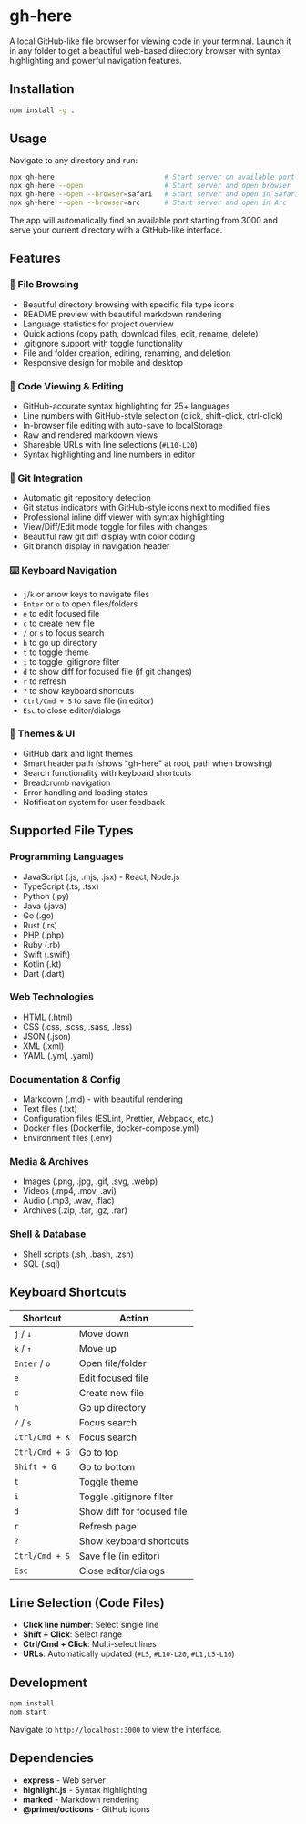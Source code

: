 # gh-here

A local GitHub-like file browser for viewing code in your terminal. Launch it in any folder to get a beautiful web-based directory browser with syntax highlighting and powerful navigation features.

<!-- Test change for commit interface -->

## Installation

```bash
npm install -g .
```

## Usage

Navigate to any directory and run:

```bash
npx gh-here                           # Start server on available port
npx gh-here --open                    # Start server and open browser
npx gh-here --open --browser=safari   # Start server and open in Safari
npx gh-here --open --browser=arc      # Start server and open in Arc
```

The app will automatically find an available port starting from 3000 and serve your current directory with a GitHub-like interface.

## Features

### 📁 File Browsing
- Beautiful directory browsing with specific file type icons
- README preview with beautiful markdown rendering
- Language statistics for project overview
- Quick actions (copy path, download files, edit, rename, delete)
- .gitignore support with toggle functionality
- File and folder creation, editing, renaming, and deletion
- Responsive design for mobile and desktop

### 🎨 Code Viewing & Editing
- GitHub-accurate syntax highlighting for 25+ languages
- Line numbers with GitHub-style selection (click, shift-click, ctrl-click)
- In-browser file editing with auto-save to localStorage
- Raw and rendered markdown views
- Shareable URLs with line selections (`#L10-L20`)
- Syntax highlighting and line numbers in editor

### 🔀 Git Integration
- Automatic git repository detection
- Git status indicators with GitHub-style icons next to modified files
- Professional inline diff viewer with syntax highlighting
- View/Diff/Edit mode toggle for files with changes
- Beautiful raw git diff display with color coding
- Git branch display in navigation header

### ⌨️ Keyboard Navigation
- `j`/`k` or arrow keys to navigate files
- `Enter` or `o` to open files/folders
- `e` to edit focused file
- `c` to create new file
- `/` or `s` to focus search
- `h` to go up directory
- `t` to toggle theme
- `i` to toggle .gitignore filter
- `d` to show diff for focused file (if git changes)
- `r` to refresh
- `?` to show keyboard shortcuts
- `Ctrl/Cmd + S` to save file (in editor)
- `Esc` to close editor/dialogs

### 🌙 Themes & UI
- GitHub dark and light themes
- Smart header path (shows "gh-here" at root, path when browsing)
- Search functionality with keyboard shortcuts
- Breadcrumb navigation
- Error handling and loading states
- Notification system for user feedback

## Supported File Types

### Programming Languages
- JavaScript (.js, .mjs, .jsx) - React, Node.js
- TypeScript (.ts, .tsx)
- Python (.py)
- Java (.java)
- Go (.go)
- Rust (.rs)
- PHP (.php)
- Ruby (.rb)
- Swift (.swift)
- Kotlin (.kt)
- Dart (.dart)

### Web Technologies
- HTML (.html)
- CSS (.css, .scss, .sass, .less)
- JSON (.json)
- XML (.xml)
- YAML (.yml, .yaml)

### Documentation & Config
- Markdown (.md) - with beautiful rendering
- Text files (.txt)
- Configuration files (ESLint, Prettier, Webpack, etc.)
- Docker files (Dockerfile, docker-compose.yml)
- Environment files (.env)

### Media & Archives
- Images (.png, .jpg, .gif, .svg, .webp)
- Videos (.mp4, .mov, .avi)
- Audio (.mp3, .wav, .flac)
- Archives (.zip, .tar, .gz, .rar)

### Shell & Database
- Shell scripts (.sh, .bash, .zsh)
- SQL (.sql)

## Keyboard Shortcuts

| Shortcut | Action |
|----------|--------|
| `j` / `↓` | Move down |
| `k` / `↑` | Move up |
| `Enter` / `o` | Open file/folder |
| `e` | Edit focused file |
| `c` | Create new file |
| `h` | Go up directory |
| `/` / `s` | Focus search |
| `Ctrl/Cmd + K` | Focus search |
| `Ctrl/Cmd + G` | Go to top |
| `Shift + G` | Go to bottom |
| `t` | Toggle theme |
| `i` | Toggle .gitignore filter |
| `d` | Show diff for focused file |
| `r` | Refresh page |
| `?` | Show keyboard shortcuts |
| `Ctrl/Cmd + S` | Save file (in editor) |
| `Esc` | Close editor/dialogs |

## Line Selection (Code Files)

- **Click line number**: Select single line
- **Shift + Click**: Select range
- **Ctrl/Cmd + Click**: Multi-select lines
- **URLs**: Automatically updated (`#L5`, `#L10-L20`, `#L1,L5-L10`)

## Development

```bash
npm install
npm start
```

Navigate to `http://localhost:3000` to view the interface.

## Dependencies

- **express** - Web server
- **highlight.js** - Syntax highlighting  
- **marked** - Markdown rendering
- **@primer/octicons** - GitHub icons